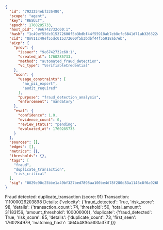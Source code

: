 ```json
{
  "id": "7923254ebf336480",
  "scope": "agent",
  "key": "RESULT",
  "epoch": 1760285733,
  "host_pid": "9e6742732c60:1",
  "hash": "1c49ef55dc015372600f5b3bdbf44f55918ab7eb8cfc6841d71ab32632243323",
  "cid": "QmV11c49ef55dc015372600f5b3bdbf44f55918ab7eb",
  "aicp": {
    "prov": {
      "issuer": "9e6742732c60:1",
      "created_at": 1760285733,
      "method": "automated_fraud_detection",
      "vc_type": "VerifiableCredential"
    },
    "ucon": {
      "usage_constraints": [
        "no_pii_export",
        "audit_required"
      ],
      "purpose": "fraud_detection_analysis",
      "enforcement": "mandatory"
    },
    "eval": {
      "confidence": 1.0,
      "evidence_count": 0,
      "review_status": "pending",
      "evaluated_at": 1760285733
    }
  },
  "sources": [],
  "edges": [],
  "metrics": {},
  "thresholds": {},
  "tags": [
    "fraud",
    "duplicate_transaction",
    "risk_critical"
  ],
  "sig": "0029e90c25bbe1a49bf327bed7898aa100be4d78f280d83a1146c8f6a926b280"
}
```

Fraud detected: duplicate_transaction (score: 91)
Transaction: 111000026203898
Details: {'velocity': {'fraud_detected': True, 'risk_score': 98, 'details': {'transaction_count': 74, 'threshold': 50, 'total_amount': 31183156, 'amount_threshold': 10000000}}, 'duplicate': {'fraud_detected': True, 'risk_score': 85, 'details': {'duplicate_count': 73, 'first_seen': 1760284979, 'matching_hash': '464b48f6c600a373'}}}